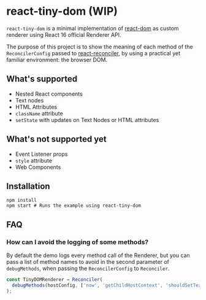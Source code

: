 # react-tiny-dom (WIP)

`react-tiny-dom` is a minimal implementation of [react-dom](https://reactjs.org/docs/react-dom.html) as custom renderer using React 16 official Renderer API.

The purpose of this project is to show the meaning of each method of the `ReconcilerConfig` passed to [react-reconciler](https://github.com/facebook/react/tree/master/packages/react-reconciler), by using a practical yet familiar environment: the browser DOM.

## What's supported

- Nested React components
- Text nodes
- HTML Attributes
- `className` attribute
- `setState` with updates on Text Nodes or HTML attributes

## What's not supported yet

- Event Listener props
- `style` attribute
- Web Components

## Installation

```
npm install
npm start # Runs the example using react-tiny-dom
```

## FAQ

### How can I avoid the logging of some methods?

By default the demo logs every method call of the Renderer, but you can pass a list of method names to avoid in the second parameter of `debugMethods`, when passing the `ReconcilerConfig` to `Reconciler`.

```js
const TinyDOMRenderer = Reconciler(
  debugMethods(hostConfig, ['now', 'getChildHostContext', 'shouldSetTextContent'])
);
```
